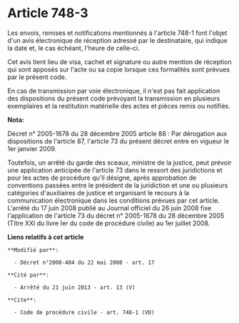 # Article 748-3

Les envois, remises et notifications mentionnés à l'article 748-1 font l'objet d'un avis électronique de réception adressé
par le destinataire, qui indique la date et, le cas échéant, l'heure de celle-ci. 

Cet avis tient lieu de visa, cachet et signature ou autre mention de réception qui sont apposés sur l'acte ou sa copie
lorsque ces formalités sont prévues par le présent code. 

En cas de transmission par voie électronique, il n'est pas fait application des dispositions du présent code prévoyant la
transmission en plusieurs exemplaires et la restitution matérielle des actes et pièces remis ou notifiés.

**Nota:**

Décret n° 2005-1678 du 28 décembre 2005 article 88 : Par dérogation aux dispositions de l'article 87, l'article 73 du présent
décret entre en vigueur le 1er janvier 2009.

Toutefois, un arrêté du garde des sceaux, ministre de la justice, peut prévoir une application anticipée de l'article 73 dans
le ressort des juridictions et pour les actes de procédure qu'il désigne, après approbation de conventions passées entre le
président de la juridiction et une ou plusieurs catégories d'auxiliaires de justice et organisant le recours à la
communication électronique dans les conditions prévues par cet article. L'arrêté du 17 juin 2008 publié au Journal officiel
du 26 juin 2008 fixe l'application de l'article 73 du décret n° 2005-1678 du 28 décembre 2005 (Titre XXI du livre Ier du code
de procédure civile) au 1er juillet 2008.

**Liens relatifs à cet article**

	**Modifié par**:

	  - Décret n°2008-484 du 22 mai 2008 - art. 17

	**Cité par**:

	  - Arrêté du 21 juin 2013 - art. 13 (V)

	**Cite**:

	  - Code de procédure civile - art. 748-1 (VD)
